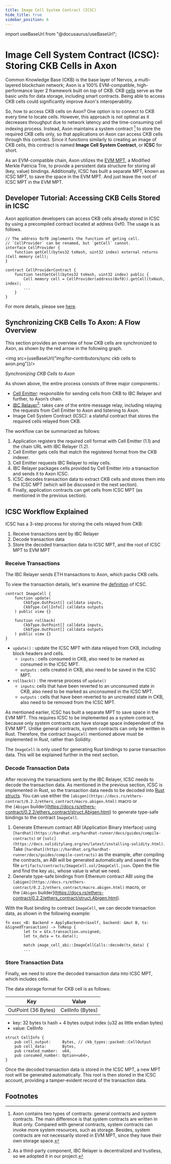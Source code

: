 ```yaml
---
title: Image Cell System Contract (ICSC)
hide_title: true
sidebar_position: 6
---
```


import useBaseUrl from "@docusaurus/useBaseUrl";

# Image Cell System Contract (ICSC): Storing CKB Cells in Axon

Common Knowledge Base (CKB) is the base layer of Nervos, a multi-layered blockchain network; Axon is a 100% EVM-compatible, high-performance layer 2 framework built on top of CKB. CKB [cells](https://docs.nervos.org/docs/reference/cell/) serve as the basic units for data storage, including smart contracts. Being able to access CKB cells could significantly improve Axon's interoperability.

So, how to access CKB cells on Axon? One option is to connect to CKB every time to locate cells. However, this approach is not optimal as it decreases throughput due to network latency and the time-consuming cell indexing process. Instead, Axon maintains a system contract [^1] to store the required CKB cells only, so that applications on Axon can access CKB cells through this contract. Since it functions similarly to creating an image of CKB cells, this contract is named **Image Cell System Contract**, or **ICSC** for short.

As an EVM-compatible chain, Axon utilizes the [EVM MPT](https://ethereum.org/en/developers/docs/data-structures-and-encoding/patricia-merkle-trie/), a Modified Merkle Patricia Trie, to provide a persistent data structure for storing all (key, value) bindings. Additionally, ICSC has built a separate MPT, known as ICSC MPT, to save the space in the EVM MPT. And just leave the root of ICSC MPT in the EVM MPT.

## Developer Tutorial: Accessing CKB Cells Stored in ICSC

Axon application developers can access CKB cells already stored in ICSC by using a precompiled contract located at address 0xf0. The usage is as follows.

```
// The address 0xf0 implements the function of geting cell.
// `CellProvider` can be renamed, but `getCell` cannot.
interface CellProvider {
    function getCell(bytes32 txHash, uint32 index) external returns (Cell memory cell);
}

contract CellProviderContract {
    function testGetCell(bytes32 txHash, uint32 index) public {
        Cell memory cell = CellProvider(address(0xf0)).getCell(txHash, index);
        ...
    }
}
```
For more details, please see [here](https://github.com/felicityin/axon-get-cell/blob/main/contracts/CellProviderContract.sol).

## Synchronizing CKB Cells To Axon: A Flow Overview

This section provides an overview of how CKB cells are synchronized to Axon, as shown by the red arrow in the following graph.

<img src={useBaseUrl("img/for-contributors/sync ckb cells to axon.png")}/> 

*Synchronizing CKB Cells to Axon*

As shown above, the entire process consists of three major components.:

- [Cell Emitter](https://github.com/axonweb3/emitter): responsible for sending cells from CKB to IBC Relayer and further, to Axon’s chain.
- [IBC Relayer](https://github.com/synapseweb3/relayer)[^2]: takes care of the entire message relay, including relaying the requests from Cell Emitter to Axon and listening to Axon.
- Image Cell System Contract (ICSC): a stateful contract that stores the required cells relayed from CKB.

The workflow can be summarized as follows:

1. Application registers the required cell format with Cell Emitter (1.1) and the chain URL with IBC Relayer (1.2).
2. Cell Emitter gets cells that match the registered format from the CKB indexer.
3. Cell Emitter requests IBC Relayer to relay cells.
4. IBC Relayer packages cells provided by Cell Emitter into a transaction and sends it to Axon ICSC.
5. ICSC decodes transaction data to extract CKB cells and stores them into the ICSC MPT (which will be discussed in the next section).
6. Finally, application contracts can get cells from ICSC MPT (as mentioned in the previous section).

## ICSC Workflow Explained

 ICSC has a 3-step process for storing the cells relayed from CKB:

1. Receive transactions sent by IBC Relayer
2. Decode transaction data
3. Store the decoded transaction data to ICSC MPT, and the root of ICSC MPT to EVM MPT

### Receive Transactions

The IBC Relayer sends ETH transactions to Axon, which packs CKB cells.

To view the transaction details, let's examine the [definition](https://github.com/axonweb3/axon/blob/main/core/executor/src/system_contract/image_cell/contract/contracts/ImageCell.sol) of ICSC.
```
contract ImageCell {
    function update(
        CkbType.OutPoint[] calldata inputs,
        CkbType.CellInfo[] calldata outputs
    ) public view {}

    function rollback(
        CkbType.OutPoint[] calldata inputs,
        CkbType.OutPoint[] calldata outputs
    ) public view {}
}
```
- `update()` : update the ICSC MPT with data relayed from CKB, including block headers and cells.
    - `inputs` : cells consumed in CKB, also need to be marked as consumed in the ICSC MPT.
    - `outputs` : cells created in CKB, also need to be saved in the ICSC MPT.
- `rollback()` : the reverse process of `update()`
    - `inputs`: cells that have been reverted to an unconsumed state in CKB, also need to be marked as unconsumed in the ICSC MPT.
    - `outputs` : cells that have been reverted to an uncreated state in CKB, also need to be removed from the ICSC MPT.

As mentioned earlier, ICSC has built a separate MPT to save space in the EVM MPT. This requires ICSC to be implemented as a system contract, because only system contracts can have storage space independent of the EVM MPT. Unlike general contracts, system contracts can only be written in Rust. Therefore, the contract `ImageCell` mentioned above must be implemented in Rust, rather than Solidity.  

The `ImageCell` is only used for generating Rust bindings to parse transaction data. This will be explained further in the next section.

### Decode Transaction Data
After receiving the transactions sent by the IBC Relayer, ICSC needs to decode the transaction data. As mentioned in the previous section, ICSC is implemented in Rust, so the transaction data needs to be decoded into [Rust structs](https://doc.rust-lang.org/std/keyword.struct.html). You can use either the `[abigen](https://docs.rs/ethers-contract/0.2.2/ethers_contract/macro.abigen.html)` macro or the `[Abigen` builder](https://docs.rs/ethers-contract/0.2.2/ethers_contract/struct.Abigen.html) to generate type-safe bindings to the contract `ImageCell`. 

1. Generate Ethereum contract ABI (Application Binary Interface) using `[hardhat](https://hardhat.org/hardhat-runner/docs/guides/compile-contracts)` or `[solc](https://docs.soliditylang.org/en/latest/installing-solidity.html)`. 
Take `[hardhat](https://hardhat.org/hardhat-runner/docs/guides/compile-contracts)` as the example, after compiling the contracts, an ABI will be generated automatically and saved in the file `artifacts/contracts/ImageCell.sol/ImageCell.json`. Open the file and find the key `abi`, whose value is what we need.
2. Generate type-safe bindings from Ethereum contract ABI using the `[abigen](https://docs.rs/ethers-contract/0.2.2/ethers_contract/macro.abigen.html)` macro, or the `[Abigen` builder](https://docs.rs/ethers-contract/0.2.2/ethers_contract/struct.Abigen.html).

With the Rust binding to contract `ImageCell`, we can decode transaction data, as shown in the following example:
```
fn exec_<B: Backend + ApplyBackend>(&self, backend: &mut B, tx: &SignedTransaction) -> TxResp {
        let tx = &tx.transaction.unsigned;
        let tx_data = tx.data();

        match image_cell_abi::ImageCellCalls::decode(tx_data) {
        ...
 ```
 ### Store Transaction Data

Finally, we need to store the decoded transaction data into ICSC MPT, which includes cells.

The data storage format for CKB cell is as follows:

| Key | Value |
| --- | --- |
| OutPoint (36 Bytes) | CellInfo (Bytes) |
- key: 32 bytes tx hash + 4 bytes output index (u32 as little endian bytes)
- value: CellInfo
```
struct CellInfo {
    pub cell_output:     Bytes, // ckb_types::packed::CellOutput
    pub cell_data:       Bytes,
    pub created_number:  u64,
    pub consumed_number: Option<u64>,
}
```

Once the decoded transaction data is stored in the ICSC MPT, a new MPT root will be generated automatically. This root is then stored in the ICSC account, providing a tamper-evident record of the transaction data.

## Footnotes

[^1]: Axon contains two types of contracts: general contracts and system contracts. The main difference is that system contracts are written in Rust only. Compared with general contracts, system contracts can invoke more system resources, such as storage. Besides, system contracts are not necessarily stored in EVM MPT, since they have their own storage space.
[^2]: As a third-party component, IBC Relayer is decentralized and trustless, so we adopted it in our project.
